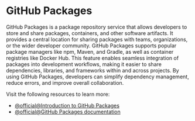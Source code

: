 # GitHub Packages

GitHub Packages is a package repository service that allows developers to store and share packages, containers, and other software artifacts. It provides a central location for sharing packages with teams, organizations, or the wider developer community. GitHub Packages supports popular package managers like npm, Maven, and Gradle, as well as container registries like Docker Hub. This feature enables seamless integration of packages into development workflows, making it easier to share dependencies, libraries, and frameworks within and across projects. By using GitHub Packages, developers can simplify dependency management, reduce errors, and improve overall collaboration.

Visit the following resources to learn more:

- [@official@Introduction to GitHub Packages](https://docs.github.com/en/packages/learn-github-packages/introduction-to-github-packages)
- [@official@GitHub Packages documentation](https://docs.github.com/en/packages)